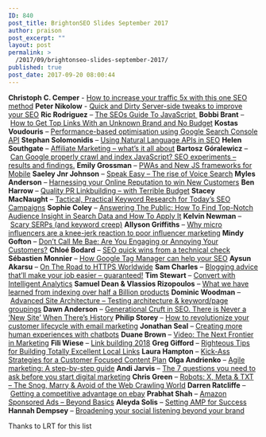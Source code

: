 ```yaml
---
ID: 840
post_title: BrightonSEO Slides September 2017
author: praison
post_excerpt: ""
layout: post
permalink: >
  /2017/09/brightonseo-slides-september-2017/
published: true
post_date: 2017-09-20 08:00:44
---
```

<strong>Christoph C. Cemper</strong> - <a href="https://www.slideshare.net/cemper/how-to-increase-your-traffic-5x-with-this-one-seo-method" target="_blank" rel="noopener">How to increase your traffic 5x with this one SEO method</a>
<strong>Peter Nikolow</strong> - <a href="https://www.slideshare.net/mobilio/quick-and-dirty-serverside-tweaks-to-improve-your-seo-brighton-seo-september-2017"><span class="j-title-breadcrumb">Quick and Dirty Server-side tweaks to improve your SEO</span></a>
<strong>Ric Rodriguez</strong> – <a href="https://www.slideshare.net/RicRodriguez1/the-seos-guide-to-javascript-ric-rodriguez-brighton-seo-2017" target="_blank" rel="noopener">The SEOs Guide To JavaScript </a>
<strong>Bobbi Brant</strong> – <a href="https://www.slideshare.net/BobbiBrant/how-to-get-top-tier-links-with-no-budget" target="_blank" rel="noopener">How to Get Top Links With an Unknown Brand and No Budget</a>
<strong>Kostas Voudouris</strong> – <a href="https://www.slideshare.net/kvonweb/kostas-voudouris-brightonseo-perfromancebased-optimisation-using-google-search-console-and-the-api" target="_blank" rel="noopener">Performance-based optimisation using Google Search Console API</a>
<strong>Stephan Solomonidis</strong> – <a href="https://www.slideshare.net/StephanSolomonidis/using-natural-language-apis-in-seo" target="_blank" rel="noopener">Using Natural Language APIs in SEO</a>
<strong>Helen Southgate</strong> – <a href="https://www.slideshare.net/AccelerationPartners/affiliate-marketing-whats-it-all-about-79815460" target="_blank" rel="noopener">Affiliate Marketing – what’s it all about</a>
<strong>Bartosz Góralewicz</strong> – <a href="https://www.slideshare.net/goralewicz/can-google-properly-crawl-and-index-javascript-seo-experiments-results-and-findings" target="_blank" rel="noopener">Can Google properly crawl and index JavaScript? SEO experiments – results and findings.</a>
<strong>Emily Grossman</strong> – <a href="https://www.slideshare.net/MobileMoxie/introduction-to-pwas-new-js-frameworks-for-mobile-79805928" target="_blank" rel="noopener">PWAs and New JS frameworks for Mobile</a>
<strong>Saeley Jnr Johnson</strong> – <a href="https://www.slideshare.net/SaeleyEwanJohnsonjnr/speak-easy-the-rise-of-voice-search-mindshare-fast-brighton-seo-2017" target="_blank" rel="noopener">Speak Easy – The rise of Voice Search</a>
<strong>Myles Anderson</strong> – <a href="https://www.slideshare.net/brightlocal/brightonseo-2017leveraging-reputation-to-drive-clicks-calls" target="_blank" rel="noopener">Harnessing your Online Reputation to win New Customers</a>
<strong>Ben Harrow</strong> – <a href="https://www.slideshare.net/owmyfoothurts/quality-pr-linkbuilding-with-terrible-budget-brighton-seo-2017" target="_blank" rel="noopener">Quality PR Linkbuilding – with Terrible Budget</a>
<strong>Stacey MacNaught</strong> – <a href="https://www.slideshare.net/staceycav/keyword-research-tactics-and-tools-brightonseo-2017-79805875" target="_blank" rel="noopener">Tactical, Practical Keyword Research for Today’s SEO Campaigns</a>
<strong>Sophie Coley</strong> – <a href="https://www.slideshare.net/sophiecoley/taking-audience-insight-from-answerthepublic-sophie-coley-at-brightonseo-sept-2017" target="_blank" rel="noopener">Answering The Public: How To Find Top-Notch Audience Insight in Search Data and How To Apply It</a>
<strong>Kelvin Newman</strong> – <a href="https://www.slideshare.net/kelvinnewman/scary-serps-and-keyword-creep-brightonseo" target="_blank" rel="noopener">Scary SERPs (and keyword creep)</a>
<strong>Allyson Griffiths</strong> – <a href="https://www.slideshare.net/AllysonJames1/brightonseo-influencer-marketing-allyson-griffiths-icrossing" target="_blank" rel="noopener">Why micro influencers are a knee-jerk reaction to poor influencer marketing</a>
<strong>Mindy Gofton</strong> – <a href="https://www.i-com.net/blog/dont-call-me-bae-are-you-engaging-or-irritating-your-customers" target="_blank" rel="noopener">Don’t Call Me Bae: Are You Engaging or Annoying Your Customers?</a>
<strong>Chloé Bodard</strong> – <a href="https://www.slideshare.net/chloebodard/brightonseo-2017-seo-quick-wins-from-a-technical-check" target="_blank" rel="noopener">SEO quick wins from a technical check</a>
<strong>Sébastien Monnier</strong> – <a href="https://www.slideshare.net/woptimoslides/how-google-tag-manager-can-save-your-seo-talk-for-brighton-seo-2017" target="_blank" rel="noopener">How Google Tag Manager can help your SEO</a>
<strong>Aysun Akarsu</strong> – <a href="https://www.slideshare.net/searchdatalogy/on-the-road-to-https-everywhere" target="_blank" rel="noopener">On The Road to HTTPS Worldwide</a>
<strong>Sam Charles</strong> – <a href="https://www.slideshare.net/SamanthaCharles4/brightonseo-slides-blogging-advice-thatll-make-your-job-easier-guaranteed" target="_blank" rel="noopener">Blogging advice that’ll make your job easier – guaranteed!</a>
<strong>Tim Stewart</strong> – <a href="https://www.slideshare.net/Tim5tewart/better-conversion-with-intelligent-analytics" target="_blank" rel="noopener">Convert with Intelligent Analytics</a>
<strong>Samuel Dean &amp; Vlassios Rizopoulos</strong> – <a href="https://www.slideshare.net/BenMorgan18/product-feed-research-what-we-learned-from-indexing-500m-skus" target="_blank" rel="noopener">What we have learned from indexing over half a Billion products</a>
<strong>Dominic Woodman</strong> – <a href="https://www.slideshare.net/DominicWoodman/matching-keywords-to-pages-information-architecture/" target="_blank" rel="noopener">Advanced Site Architecture – Testing architecture &amp; keyword/page groupings</a>
<strong>Dawn Anderson</strong> – <a href="https://www.slideshare.net/DawnFitton/technical-seo-generational-cruft-in-seo-there-is-never-a-new-site-when-theres-history-brighton-seo-concise-deck" target="_blank" rel="noopener">Generational Cruft in SEO. There is Never a ‘New Site’ When There’s History</a>
<strong>Philip Storey</strong> – <a href="https://www.enchantagency.com/revolutionise-your-customer-lifecycle-with-email-marketing" target="_blank" rel="noopener">How to revolutionize your customer lifecycle with email marketing</a>
<strong>Jonathan Seal</strong> – <a href="https://www.slideshare.net/JonathanSeal/creating-more-human-experiences-with-chatbots" target="_blank" rel="noopener">Creating more human experiences with chatbots</a>
<strong>Duane Brown</strong> – <a href="https://www.slideshare.net/duanebrown/video-the-next-frontier-in-marketing-brightonseo-2017" target="_blank" rel="noopener">Video: The Next Frontier in Marketing</a>
<strong>Fili Wiese</strong> – <a href="https://www.slideshare.net/FiliWiese/link-building-2018" target="_blank" rel="noopener">Link building 2018</a>
<strong>Greg Gifford</strong> – <a href="https://www.slideshare.net/GregGifford/righteous-tips-for-building-totally-excellent-local-links" target="_blank" rel="noopener">Righteous Tips for Building Totally Excellent Local Links</a>
<strong>Laura Hampton</strong> – <a href="https://www.slideshare.net/lauralhampton/brighton-seo-2017-six-kick-ass-content-strategies-laura-hampton" target="_blank" rel="noopener">Kick-Ass Strategies for a Customer Focused Content Plan</a>
<strong>Olga Andrienko</strong> – <a href="https://www.slideshare.net/SEMrush/agile-marketing-a-step-by-step-guide" target="_blank" rel="noopener">Agile marketing: A step-by-step guide</a>
<strong>Andi Jarvis</strong> – <a href="https://www.slideshare.net/AndiJarvis/brighton-seo-7-questions-to-ask-before-you-start-digital-marketing" target="_blank" rel="noopener">The 7 questions you need to ask before you start digital marketing</a>
<strong>Chris Green</strong> – <a href="https://www.slideshare.net/chr156r33n/robots-txt-meta-x-the-snog-marry-avoid-of-the-web-crawling-world-brighton-seo-sep-2017" target="_blank" rel="noopener">Robots: X, Meta &amp; TXT – The Snog, Marry &amp; Avoid of the Web Crawling World</a>
<strong>Darren Ratcliffe</strong> – <a href="https://www.slideshare.net/DarrenRatcliffe2/brighton-seo-getting-a-competitive-advantage-on-ebay" target="_blank" rel="noopener">Getting a competitive advantage on ebay</a>
<strong>Prabhat Shah</strong> – <a href="https://www.slideshare.net/daytodayebay/amazon-sponsored-ads-beyond-basics-79741340" target="_blank" rel="noopener">Amazon Sponsored Ads – Beyond Basics</a>
<strong>Aleyda Solis</strong> – <a href="https://www.slideshare.net/aleydasolis/setting-amp-for-success-at-brightonseo" target="_blank" rel="noopener">Setting AMP for Success</a>
<strong>Hannah Dempsey</strong> – <a href="https://www.slideshare.net/Hannahrainford/shut-up-and-listen-social-listening-beyond-your-brand" target="_blank" rel="noopener">Broadening your social listening beyond your brand</a>

Thanks to LRT for this list
